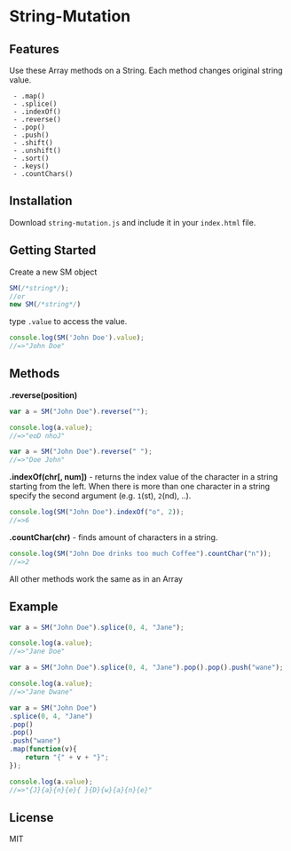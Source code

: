 # String-Mutation

## Features

Use these Array methods on a String. Each method changes original string value.

     - .map()
     - .splice()
     - .indexOf() 
     - .reverse()
     - .pop()
     - .push()
     - .shift()
     - .unshift()
     - .sort()
     - .keys()
     - .countChars()
 
## Installation
Download `string-mutation.js` and include it in your `index.html` file.

## Getting Started
Create a new SM object

```js
SM(/*string*/);
//or
new SM(/*string*/)
```
type `.value` to access the value.

```js
console.log(SM('John Doe').value);
//=>"John Doe"
```

## Methods
**.reverse(position)**

```js
var a = SM("John Doe").reverse("");

console.log(a.value);
//=>"eoD nhoJ"

var a = SM("John Doe").reverse(" ");
//=>"Doe John"
```

**.indexOf(chr[, num])** - returns the index value of the character in a string starting from the left. When there is more than one character in a string specify the second argument (e.g. `1`(st), `2`(nd), ..).

```js
console.log(SM("John Doe").indexOf("o", 2));
//=>6
```

**.countChar(chr)** - finds amount of characters in a string.

```js
console.log(SM("John Doe drinks too much Coffee").countChar("n"));
//=>2
```
All other methods work the same as in an Array

## Example

```js
var a = SM("John Doe").splice(0, 4, "Jane");

console.log(a.value);
//=>"Jane Doe"

var a = SM("John Doe").splice(0, 4, "Jane").pop().pop().push("wane");

console.log(a.value);
//=>"Jane Dwane"

var a = SM("John Doe")
.splice(0, 4, "Jane")
.pop()
.pop()
.push("wane")
.map(function(v){ 
    return "{" + v + "}"; 
});

console.log(a.value);
//=>"{J}{a}{n}{e}{ }{D}{w}{a}{n}{e}"
```


## License
MIT
